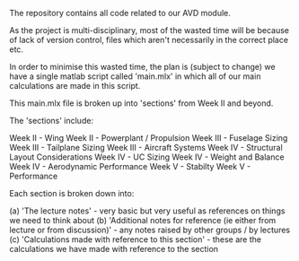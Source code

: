 The repository contains all code related to our AVD module.

As the project is multi-disciplinary, most of the wasted time will be because of lack of version control, files which aren't necessarily in the correct place etc.

In order to minimise this wasted time, the plan is (subject to change) we have a single matlab script called 'main.mlx' in which all of our main calculations are made in this script.

This main.mlx file is broken up into 'sections' from Week II and beyond.

The 'sections' include:

Week II - Wing
Week II - Powerplant / Propulsion
Week III - Fuselage Sizing
Week III - Tailplane Sizing
Week III - Aircraft Systems
Week IV - Structural Layout Considerations
Week IV - UC Sizing
Week IV - Weight and Balance
Week IV - Aerodynamic Performance
Week V - Stabilty
Week V - Performance

Each section is broken down into:

(a) 'The lecture notes' - very basic but very useful as references on things we need to think about
(b) 'Additional notes for reference (ie either from lecture or from discussion)' - any notes raised by other groups / by lectures
(c) 'Calculations made with reference to this section' - these are the calculations we have made with reference to the section


